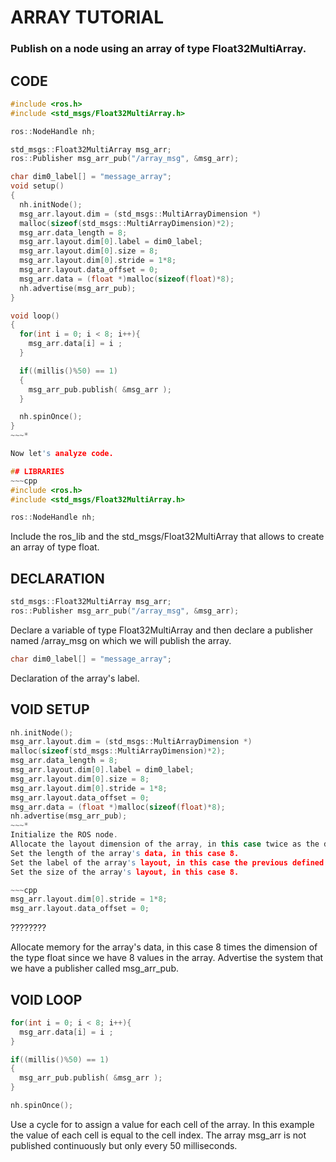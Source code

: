 # ARRAY TUTORIAL
### Publish on a node using an array of type Float32MultiArray.

## CODE
~~~cpp
#include <ros.h>
#include <std_msgs/Float32MultiArray.h>

ros::NodeHandle nh;

std_msgs::Float32MultiArray msg_arr;
ros::Publisher msg_arr_pub("/array_msg", &msg_arr);

char dim0_label[] = "message_array";
void setup()
{
  nh.initNode();
  msg_arr.layout.dim = (std_msgs::MultiArrayDimension *)
  malloc(sizeof(std_msgs::MultiArrayDimension)*2);
  msg_arr.data_length = 8;
  msg_arr.layout.dim[0].label = dim0_label;
  msg_arr.layout.dim[0].size = 8;
  msg_arr.layout.dim[0].stride = 1*8;
  msg_arr.layout.data_offset = 0;
  msg_arr.data = (float *)malloc(sizeof(float)*8);
  nh.advertise(msg_arr_pub);
}

void loop()
{
  for(int i = 0; i < 8; i++){
    msg_arr.data[i] = i ;
  }

  if((millis()%50) == 1)
  {
    msg_arr_pub.publish( &msg_arr );
  }

  nh.spinOnce();
}
~~~*

Now let's analyze code.

## LIBRARIES
~~~cpp
#include <ros.h>
#include <std_msgs/Float32MultiArray.h>

ros::NodeHandle nh;
~~~
Include the ros_lib and the std_msgs/Float32MultiArray that allows to create an array of type float.

## DECLARATION
~~~cpp
std_msgs::Float32MultiArray msg_arr;
ros::Publisher msg_arr_pub("/array_msg", &msg_arr);
~~~
Declare a variable of type Float32MultiArray and then declare a publisher named /array_msg on which we will
publish the array.

~~~cpp
char dim0_label[] = "message_array";
~~~
Declaration of the array's label.

## VOID SETUP
~~~cpp
nh.initNode();
msg_arr.layout.dim = (std_msgs::MultiArrayDimension *)
malloc(sizeof(std_msgs::MultiArrayDimension)*2);
msg_arr.data_length = 8;
msg_arr.layout.dim[0].label = dim0_label;
msg_arr.layout.dim[0].size = 8;
msg_arr.layout.dim[0].stride = 1*8;
msg_arr.layout.data_offset = 0;
msg_arr.data = (float *)malloc(sizeof(float)*8);
nh.advertise(msg_arr_pub);
~~~*
Initialize the ROS node.
Allocate the layout dimension of the array, in this case twice as the dimension of the type std_msg/MultiArrayDimension.
Set the length of the array's data, in this case 8.
Set the label of the array's layout, in this case the previous defined variable dim0_label[].
Set the size of the array's layout, in this case 8.

~~~cpp
msg_arr.layout.dim[0].stride = 1*8;
msg_arr.layout.data_offset = 0;
~~~
????????

Allocate memory for the array's data, in this case 8 times the dimension of the type float since we have 8 values in the array.
Advertise the system that we have a publisher called msg_arr_pub.

## VOID LOOP
~~~cpp
for(int i = 0; i < 8; i++){
  msg_arr.data[i] = i ;
}

if((millis()%50) == 1)
{
  msg_arr_pub.publish( &msg_arr );
}

nh.spinOnce();
~~~
Use a cycle for to assign a value for each cell of the array.
In this example the value of each cell is equal to the cell index.
The array msg_arr is not published continuously but only every 50 milliseconds. 
